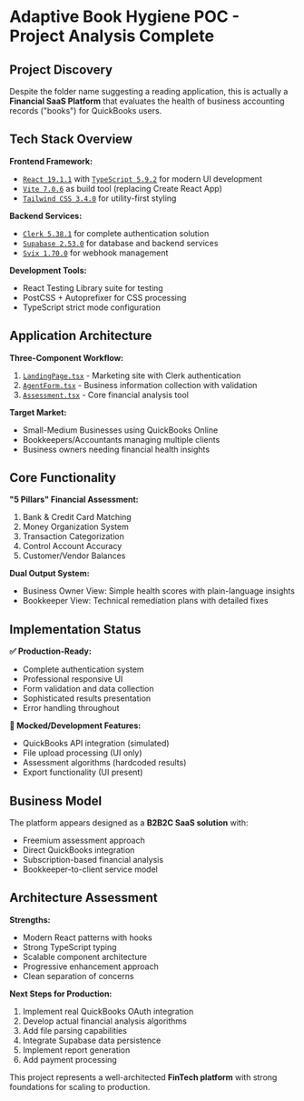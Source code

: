 # Adaptive Book Hygiene POC - Project Analysis Complete

## Project Discovery

Despite the folder name suggesting a reading application, this is actually a **Financial SaaS Platform** that evaluates the health of business accounting records ("books") for QuickBooks users.

## Tech Stack Overview

**Frontend Framework:**
- [`React 19.1.1`](package.json) with [`TypeScript 5.9.2`](package.json) for modern UI development
- [`Vite 7.0.6`](vite.config.ts) as build tool (replacing Create React App)
- [`Tailwind CSS 3.4.0`](tailwind.config.js) for utility-first styling

**Backend Services:**
- [`Clerk 5.38.1`](package.json) for complete authentication solution
- [`Supabase 2.53.0`](package.json) for database and backend services  
- [`Svix 1.70.0`](package.json) for webhook management

**Development Tools:**
- React Testing Library suite for testing
- PostCSS + Autoprefixer for CSS processing
- TypeScript strict mode configuration

## Application Architecture

**Three-Component Workflow:**
1. [`LandingPage.tsx`](src/components/LandingPage.tsx) - Marketing site with Clerk authentication
2. [`AgentForm.tsx`](src/components/AgentForm.tsx) - Business information collection with validation
3. [`Assessment.tsx`](src/components/Assessment.tsx) - Core financial analysis tool

**Target Market:**
- Small-Medium Businesses using QuickBooks Online
- Bookkeepers/Accountants managing multiple clients
- Business owners needing financial health insights

## Core Functionality

**"5 Pillars" Financial Assessment:**
1. Bank & Credit Card Matching
2. Money Organization System
3. Transaction Categorization
4. Control Account Accuracy
5. Customer/Vendor Balances

**Dual Output System:**
- Business Owner View: Simple health scores with plain-language insights
- Bookkeeper View: Technical remediation plans with detailed fixes

## Implementation Status

**✅ Production-Ready:**
- Complete authentication system
- Professional responsive UI
- Form validation and data collection
- Sophisticated results presentation
- Error handling throughout

**🔧 Mocked/Development Features:**
- QuickBooks API integration (simulated)
- File upload processing (UI only)
- Assessment algorithms (hardcoded results)
- Export functionality (UI present)

## Business Model

The platform appears designed as a **B2B2C SaaS solution** with:
- Freemium assessment approach
- Direct QuickBooks integration
- Subscription-based financial analysis
- Bookkeeper-to-client service model

## Architecture Assessment

**Strengths:**
- Modern React patterns with hooks
- Strong TypeScript typing
- Scalable component architecture
- Progressive enhancement approach
- Clean separation of concerns

**Next Steps for Production:**
1. Implement real QuickBooks OAuth integration
2. Develop actual financial analysis algorithms
3. Add file parsing capabilities
4. Integrate Supabase data persistence
5. Implement report generation
6. Add payment processing

This project represents a well-architected **FinTech platform** with strong foundations for scaling to production.